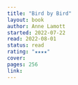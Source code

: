 ```yaml
---
title: "Bird by Bird"
layout: book
author: Anne Lamott
started: 2022-07-22
read: 2022-08-01
status: read
rating: "★★★★"
cover:
pages: 256
link: 
---
```

